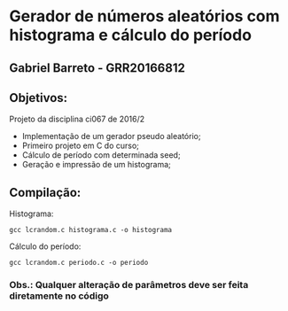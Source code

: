 # Gerador de números aleatórios com histograma e cálculo do período

## Gabriel Barreto - GRR20166812

## Objetivos:
Projeto da disciplina ci067 de 2016/2
- Implementação de um gerador pseudo aleatório;
- Primeiro projeto em C do curso; 
- Cálculo de período com determinada seed;
- Geração e impressão de um histograma;

## Compilação:
Histograma:
```
gcc lcrandom.c histograma.c -o histograma
```

Cálculo do período:
```
gcc lcrandom.c periodo.c -o periodo
```
 
### Obs.: Qualquer alteração de parâmetros deve ser feita diretamente no código
